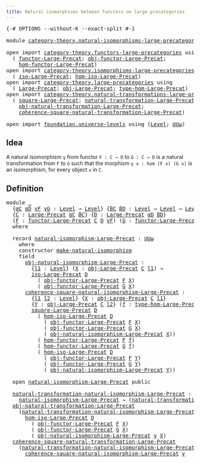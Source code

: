 ```yaml
---
title: Natural isomorphisms between functors on large precategories
---
```


<pre class="Agda"><a id="86" class="Symbol">{-#</a> <a id="90" class="Keyword">OPTIONS</a> <a id="98" class="Pragma">--without-K</a> <a id="110" class="Pragma">--exact-split</a> <a id="124" class="Symbol">#-}</a>

<a id="129" class="Keyword">module</a> <a id="136" href="category-theory.natural-isomorphisms-large-precategories.html" class="Module">category-theory.natural-isomorphisms-large-precategories</a> <a id="193" class="Keyword">where</a>

<a id="200" class="Keyword">open</a> <a id="205" class="Keyword">import</a> <a id="212" href="category-theory.functors-large-precategories.html" class="Module">category-theory.functors-large-precategories</a> <a id="257" class="Keyword">using</a>
  <a id="265" class="Symbol">(</a> <a id="267" href="category-theory.functors-large-precategories.html#982" class="Record">functor-Large-Precat</a><a id="287" class="Symbol">;</a> <a id="289" href="category-theory.functors-large-precategories.html#1085" class="Field">obj-functor-Large-Precat</a><a id="313" class="Symbol">;</a>
    <a id="319" href="category-theory.functors-large-precategories.html#1191" class="Field">hom-functor-Large-Precat</a><a id="343" class="Symbol">)</a>
<a id="345" class="Keyword">open</a> <a id="350" class="Keyword">import</a> <a id="357" href="category-theory.isomorphisms-large-precategories.html" class="Module">category-theory.isomorphisms-large-precategories</a> <a id="406" class="Keyword">using</a>
  <a id="414" class="Symbol">(</a> <a id="416" href="category-theory.isomorphisms-large-precategories.html#1884" class="Function">iso-Large-Precat</a><a id="432" class="Symbol">;</a> <a id="434" href="category-theory.isomorphisms-large-precategories.html#2030" class="Function">hom-iso-Large-Precat</a><a id="454" class="Symbol">)</a>
<a id="456" class="Keyword">open</a> <a id="461" class="Keyword">import</a> <a id="468" href="category-theory.large-precategories.html" class="Module">category-theory.large-precategories</a> <a id="504" class="Keyword">using</a>
  <a id="512" class="Symbol">(</a> <a id="514" href="category-theory.large-precategories.html#668" class="Record">Large-Precat</a><a id="526" class="Symbol">;</a> <a id="528" href="category-theory.large-precategories.html#786" class="Field">obj-Large-Precat</a><a id="544" class="Symbol">;</a> <a id="546" href="category-theory.large-precategories.html#2377" class="Function">type-hom-Large-Precat</a><a id="567" class="Symbol">)</a>
<a id="569" class="Keyword">open</a> <a id="574" class="Keyword">import</a> <a id="581" href="category-theory.natural-transformations-large-precategories.html" class="Module">category-theory.natural-transformations-large-precategories</a> <a id="641" class="Keyword">using</a>
  <a id="649" class="Symbol">(</a> <a id="651" href="category-theory.natural-transformations-large-precategories.html#1045" class="Function">square-Large-Precat</a><a id="670" class="Symbol">;</a> <a id="672" href="category-theory.natural-transformations-large-precategories.html#1804" class="Record">natural-transformation-Large-Precat</a><a id="707" class="Symbol">;</a>
    <a id="713" href="category-theory.natural-transformations-large-precategories.html#1916" class="Field">obj-natural-transformation-Large-Precat</a><a id="752" class="Symbol">;</a>
    <a id="758" href="category-theory.natural-transformations-large-precategories.html#2131" class="Field">coherence-square-natural-transformation-Large-Precat</a><a id="810" class="Symbol">)</a>
    
<a id="817" class="Keyword">open</a> <a id="822" class="Keyword">import</a> <a id="829" href="foundation.universe-levels.html" class="Module">foundation.universe-levels</a> <a id="856" class="Keyword">using</a> <a id="862" class="Symbol">(</a><a id="863" href="Agda.Primitive.html#597" class="Postulate">Level</a><a id="868" class="Symbol">;</a> <a id="870" href="foundation-core.universe-levels.html#247" class="Primitive">UUω</a><a id="873" class="Symbol">)</a>
</pre>
## Idea

A natural isomorphism `γ` from functor `F : C → D` to `G : C → D` is a natural transformation from `F` to `G` such that the morphism `γ x : hom (F x) (G x)` is an isomorphism, for every object `x` in `C`.

## Definition

<pre class="Agda"><a id="1118" class="Keyword">module</a> <a id="1125" href="category-theory.natural-isomorphisms-large-precategories.html#1125" class="Module">_</a>
  <a id="1129" class="Symbol">{</a><a id="1130" href="category-theory.natural-isomorphisms-large-precategories.html#1130" class="Bound">αC</a> <a id="1133" href="category-theory.natural-isomorphisms-large-precategories.html#1133" class="Bound">αD</a> <a id="1136" href="category-theory.natural-isomorphisms-large-precategories.html#1136" class="Bound">γF</a> <a id="1139" href="category-theory.natural-isomorphisms-large-precategories.html#1139" class="Bound">γG</a> <a id="1142" class="Symbol">:</a> <a id="1144" href="Agda.Primitive.html#597" class="Postulate">Level</a> <a id="1150" class="Symbol">→</a> <a id="1152" href="Agda.Primitive.html#597" class="Postulate">Level</a><a id="1157" class="Symbol">}</a> <a id="1159" class="Symbol">{</a><a id="1160" href="category-theory.natural-isomorphisms-large-precategories.html#1160" class="Bound">βC</a> <a id="1163" href="category-theory.natural-isomorphisms-large-precategories.html#1163" class="Bound">βD</a> <a id="1166" class="Symbol">:</a> <a id="1168" href="Agda.Primitive.html#597" class="Postulate">Level</a> <a id="1174" class="Symbol">→</a> <a id="1176" href="Agda.Primitive.html#597" class="Postulate">Level</a> <a id="1182" class="Symbol">→</a> <a id="1184" href="Agda.Primitive.html#597" class="Postulate">Level</a><a id="1189" class="Symbol">}</a>
  <a id="1193" class="Symbol">{</a><a id="1194" href="category-theory.natural-isomorphisms-large-precategories.html#1194" class="Bound">C</a> <a id="1196" class="Symbol">:</a> <a id="1198" href="category-theory.large-precategories.html#668" class="Record">Large-Precat</a> <a id="1211" href="category-theory.natural-isomorphisms-large-precategories.html#1130" class="Bound">αC</a> <a id="1214" href="category-theory.natural-isomorphisms-large-precategories.html#1160" class="Bound">βC</a><a id="1216" class="Symbol">}</a> <a id="1218" class="Symbol">{</a><a id="1219" href="category-theory.natural-isomorphisms-large-precategories.html#1219" class="Bound">D</a> <a id="1221" class="Symbol">:</a> <a id="1223" href="category-theory.large-precategories.html#668" class="Record">Large-Precat</a> <a id="1236" href="category-theory.natural-isomorphisms-large-precategories.html#1133" class="Bound">αD</a> <a id="1239" href="category-theory.natural-isomorphisms-large-precategories.html#1163" class="Bound">βD</a><a id="1241" class="Symbol">}</a>
  <a id="1245" class="Symbol">(</a><a id="1246" href="category-theory.natural-isomorphisms-large-precategories.html#1246" class="Bound">F</a> <a id="1248" class="Symbol">:</a> <a id="1250" href="category-theory.functors-large-precategories.html#982" class="Record">functor-Large-Precat</a> <a id="1271" href="category-theory.natural-isomorphisms-large-precategories.html#1194" class="Bound">C</a> <a id="1273" href="category-theory.natural-isomorphisms-large-precategories.html#1219" class="Bound">D</a> <a id="1275" href="category-theory.natural-isomorphisms-large-precategories.html#1136" class="Bound">γF</a><a id="1277" class="Symbol">)</a> <a id="1279" class="Symbol">(</a><a id="1280" href="category-theory.natural-isomorphisms-large-precategories.html#1280" class="Bound">G</a> <a id="1282" class="Symbol">:</a> <a id="1284" href="category-theory.functors-large-precategories.html#982" class="Record">functor-Large-Precat</a> <a id="1305" href="category-theory.natural-isomorphisms-large-precategories.html#1194" class="Bound">C</a> <a id="1307" href="category-theory.natural-isomorphisms-large-precategories.html#1219" class="Bound">D</a> <a id="1309" href="category-theory.natural-isomorphisms-large-precategories.html#1139" class="Bound">γG</a><a id="1311" class="Symbol">)</a>
  <a id="1315" class="Keyword">where</a>

  <a id="1324" class="Keyword">record</a> <a id="1331" href="category-theory.natural-isomorphisms-large-precategories.html#1331" class="Record">natural-isomorphism-Large-Precat</a> <a id="1364" class="Symbol">:</a> <a id="1366" href="foundation-core.universe-levels.html#247" class="Primitive">UUω</a>
    <a id="1374" class="Keyword">where</a>
    <a id="1384" class="Keyword">constructor</a> <a id="1396" href="category-theory.natural-isomorphisms-large-precategories.html#1396" class="InductiveConstructor">make-natural-isomorphism</a>
    <a id="1425" class="Keyword">field</a>
      <a id="1437" href="category-theory.natural-isomorphisms-large-precategories.html#1437" class="Field">obj-natural-isomorphism-Large-Precat</a> <a id="1474" class="Symbol">:</a>
        <a id="1484" class="Symbol">{</a><a id="1485" href="category-theory.natural-isomorphisms-large-precategories.html#1485" class="Bound">l1</a> <a id="1488" class="Symbol">:</a> <a id="1490" href="Agda.Primitive.html#597" class="Postulate">Level</a><a id="1495" class="Symbol">}</a> <a id="1497" class="Symbol">(</a><a id="1498" href="category-theory.natural-isomorphisms-large-precategories.html#1498" class="Bound">X</a> <a id="1500" class="Symbol">:</a> <a id="1502" href="category-theory.large-precategories.html#786" class="Field">obj-Large-Precat</a> <a id="1519" href="category-theory.natural-isomorphisms-large-precategories.html#1194" class="Bound">C</a> <a id="1521" href="category-theory.natural-isomorphisms-large-precategories.html#1485" class="Bound">l1</a><a id="1523" class="Symbol">)</a> <a id="1525" class="Symbol">→</a>
        <a id="1535" href="category-theory.isomorphisms-large-precategories.html#1884" class="Function">iso-Large-Precat</a> <a id="1552" href="category-theory.natural-isomorphisms-large-precategories.html#1219" class="Bound">D</a>
          <a id="1564" class="Symbol">(</a> <a id="1566" href="category-theory.functors-large-precategories.html#1085" class="Field">obj-functor-Large-Precat</a> <a id="1591" href="category-theory.natural-isomorphisms-large-precategories.html#1246" class="Bound">F</a> <a id="1593" href="category-theory.natural-isomorphisms-large-precategories.html#1498" class="Bound">X</a><a id="1594" class="Symbol">)</a>
          <a id="1606" class="Symbol">(</a> <a id="1608" href="category-theory.functors-large-precategories.html#1085" class="Field">obj-functor-Large-Precat</a> <a id="1633" href="category-theory.natural-isomorphisms-large-precategories.html#1280" class="Bound">G</a> <a id="1635" href="category-theory.natural-isomorphisms-large-precategories.html#1498" class="Bound">X</a><a id="1636" class="Symbol">)</a>
      <a id="1644" href="category-theory.natural-isomorphisms-large-precategories.html#1644" class="Field">coherence-square-natural-isomorphism-Large-Precat</a> <a id="1694" class="Symbol">:</a>
        <a id="1704" class="Symbol">{</a><a id="1705" href="category-theory.natural-isomorphisms-large-precategories.html#1705" class="Bound">l1</a> <a id="1708" href="category-theory.natural-isomorphisms-large-precategories.html#1708" class="Bound">l2</a> <a id="1711" class="Symbol">:</a> <a id="1713" href="Agda.Primitive.html#597" class="Postulate">Level</a><a id="1718" class="Symbol">}</a> <a id="1720" class="Symbol">{</a><a id="1721" href="category-theory.natural-isomorphisms-large-precategories.html#1721" class="Bound">X</a> <a id="1723" class="Symbol">:</a> <a id="1725" href="category-theory.large-precategories.html#786" class="Field">obj-Large-Precat</a> <a id="1742" href="category-theory.natural-isomorphisms-large-precategories.html#1194" class="Bound">C</a> <a id="1744" href="category-theory.natural-isomorphisms-large-precategories.html#1705" class="Bound">l1</a><a id="1746" class="Symbol">}</a>
        <a id="1756" class="Symbol">{</a><a id="1757" href="category-theory.natural-isomorphisms-large-precategories.html#1757" class="Bound">Y</a> <a id="1759" class="Symbol">:</a> <a id="1761" href="category-theory.large-precategories.html#786" class="Field">obj-Large-Precat</a> <a id="1778" href="category-theory.natural-isomorphisms-large-precategories.html#1194" class="Bound">C</a> <a id="1780" href="category-theory.natural-isomorphisms-large-precategories.html#1708" class="Bound">l2</a><a id="1782" class="Symbol">}</a> <a id="1784" class="Symbol">(</a><a id="1785" href="category-theory.natural-isomorphisms-large-precategories.html#1785" class="Bound">f</a> <a id="1787" class="Symbol">:</a> <a id="1789" href="category-theory.large-precategories.html#2377" class="Function">type-hom-Large-Precat</a> <a id="1811" href="category-theory.natural-isomorphisms-large-precategories.html#1194" class="Bound">C</a> <a id="1813" href="category-theory.natural-isomorphisms-large-precategories.html#1721" class="Bound">X</a> <a id="1815" href="category-theory.natural-isomorphisms-large-precategories.html#1757" class="Bound">Y</a><a id="1816" class="Symbol">)</a> <a id="1818" class="Symbol">→</a>
        <a id="1828" href="category-theory.natural-transformations-large-precategories.html#1045" class="Function">square-Large-Precat</a> <a id="1848" href="category-theory.natural-isomorphisms-large-precategories.html#1219" class="Bound">D</a>
          <a id="1860" class="Symbol">(</a> <a id="1862" href="category-theory.isomorphisms-large-precategories.html#2030" class="Function">hom-iso-Large-Precat</a> <a id="1883" href="category-theory.natural-isomorphisms-large-precategories.html#1219" class="Bound">D</a>
            <a id="1897" class="Symbol">(</a> <a id="1899" href="category-theory.functors-large-precategories.html#1085" class="Field">obj-functor-Large-Precat</a> <a id="1924" href="category-theory.natural-isomorphisms-large-precategories.html#1246" class="Bound">F</a> <a id="1926" href="category-theory.natural-isomorphisms-large-precategories.html#1721" class="Bound">X</a><a id="1927" class="Symbol">)</a>
            <a id="1941" class="Symbol">(</a> <a id="1943" href="category-theory.functors-large-precategories.html#1085" class="Field">obj-functor-Large-Precat</a> <a id="1968" href="category-theory.natural-isomorphisms-large-precategories.html#1280" class="Bound">G</a> <a id="1970" href="category-theory.natural-isomorphisms-large-precategories.html#1721" class="Bound">X</a><a id="1971" class="Symbol">)</a>
            <a id="1985" class="Symbol">(</a> <a id="1987" href="category-theory.natural-isomorphisms-large-precategories.html#1437" class="Field">obj-natural-isomorphism-Large-Precat</a> <a id="2024" href="category-theory.natural-isomorphisms-large-precategories.html#1721" class="Bound">X</a><a id="2025" class="Symbol">))</a>
          <a id="2038" class="Symbol">(</a> <a id="2040" href="category-theory.functors-large-precategories.html#1191" class="Field">hom-functor-Large-Precat</a> <a id="2065" href="category-theory.natural-isomorphisms-large-precategories.html#1246" class="Bound">F</a> <a id="2067" href="category-theory.natural-isomorphisms-large-precategories.html#1785" class="Bound">f</a><a id="2068" class="Symbol">)</a>
          <a id="2080" class="Symbol">(</a> <a id="2082" href="category-theory.functors-large-precategories.html#1191" class="Field">hom-functor-Large-Precat</a> <a id="2107" href="category-theory.natural-isomorphisms-large-precategories.html#1280" class="Bound">G</a> <a id="2109" href="category-theory.natural-isomorphisms-large-precategories.html#1785" class="Bound">f</a><a id="2110" class="Symbol">)</a>
          <a id="2122" class="Symbol">(</a> <a id="2124" href="category-theory.isomorphisms-large-precategories.html#2030" class="Function">hom-iso-Large-Precat</a> <a id="2145" href="category-theory.natural-isomorphisms-large-precategories.html#1219" class="Bound">D</a>
            <a id="2159" class="Symbol">(</a> <a id="2161" href="category-theory.functors-large-precategories.html#1085" class="Field">obj-functor-Large-Precat</a> <a id="2186" href="category-theory.natural-isomorphisms-large-precategories.html#1246" class="Bound">F</a> <a id="2188" href="category-theory.natural-isomorphisms-large-precategories.html#1757" class="Bound">Y</a><a id="2189" class="Symbol">)</a>
            <a id="2203" class="Symbol">(</a> <a id="2205" href="category-theory.functors-large-precategories.html#1085" class="Field">obj-functor-Large-Precat</a> <a id="2230" href="category-theory.natural-isomorphisms-large-precategories.html#1280" class="Bound">G</a> <a id="2232" href="category-theory.natural-isomorphisms-large-precategories.html#1757" class="Bound">Y</a><a id="2233" class="Symbol">)</a>
            <a id="2247" class="Symbol">(</a> <a id="2249" href="category-theory.natural-isomorphisms-large-precategories.html#1437" class="Field">obj-natural-isomorphism-Large-Precat</a> <a id="2286" href="category-theory.natural-isomorphisms-large-precategories.html#1757" class="Bound">Y</a><a id="2287" class="Symbol">))</a>
               
  <a id="2308" class="Keyword">open</a> <a id="2313" href="category-theory.natural-isomorphisms-large-precategories.html#1331" class="Module">natural-isomorphism-Large-Precat</a> <a id="2346" class="Keyword">public</a>

  <a id="2356" href="category-theory.natural-isomorphisms-large-precategories.html#2356" class="Function">natural-transformation-natural-isomorphism-Large-Precat</a> <a id="2412" class="Symbol">:</a>
    <a id="2418" href="category-theory.natural-isomorphisms-large-precategories.html#1331" class="Record">natural-isomorphism-Large-Precat</a> <a id="2451" class="Symbol">→</a> <a id="2453" class="Symbol">(</a><a id="2454" href="category-theory.natural-transformations-large-precategories.html#1804" class="Record">natural-transformation-Large-Precat</a> <a id="2490" href="category-theory.natural-isomorphisms-large-precategories.html#1246" class="Bound">F</a> <a id="2492" href="category-theory.natural-isomorphisms-large-precategories.html#1280" class="Bound">G</a><a id="2493" class="Symbol">)</a>
  <a id="2497" href="category-theory.natural-transformations-large-precategories.html#1916" class="Field">obj-natural-transformation-Large-Precat</a>
    <a id="2541" class="Symbol">(</a><a id="2542" href="category-theory.natural-isomorphisms-large-precategories.html#2356" class="Function">natural-transformation-natural-isomorphism-Large-Precat</a> <a id="2598" href="category-theory.natural-isomorphisms-large-precategories.html#2598" class="Bound">γ</a><a id="2599" class="Symbol">)</a> <a id="2601" href="category-theory.natural-isomorphisms-large-precategories.html#2601" class="Bound">X</a> <a id="2603" class="Symbol">=</a>
      <a id="2611" href="category-theory.isomorphisms-large-precategories.html#2030" class="Function">hom-iso-Large-Precat</a> <a id="2632" href="category-theory.natural-isomorphisms-large-precategories.html#1219" class="Bound">D</a>
        <a id="2642" class="Symbol">(</a> <a id="2644" href="category-theory.functors-large-precategories.html#1085" class="Field">obj-functor-Large-Precat</a> <a id="2669" href="category-theory.natural-isomorphisms-large-precategories.html#1246" class="Bound">F</a> <a id="2671" href="category-theory.natural-isomorphisms-large-precategories.html#2601" class="Bound">X</a><a id="2672" class="Symbol">)</a>
        <a id="2682" class="Symbol">(</a> <a id="2684" href="category-theory.functors-large-precategories.html#1085" class="Field">obj-functor-Large-Precat</a> <a id="2709" href="category-theory.natural-isomorphisms-large-precategories.html#1280" class="Bound">G</a> <a id="2711" href="category-theory.natural-isomorphisms-large-precategories.html#2601" class="Bound">X</a><a id="2712" class="Symbol">)</a>
        <a id="2722" class="Symbol">(</a> <a id="2724" href="category-theory.natural-isomorphisms-large-precategories.html#1437" class="Field">obj-natural-isomorphism-Large-Precat</a> <a id="2761" href="category-theory.natural-isomorphisms-large-precategories.html#2598" class="Bound">γ</a> <a id="2763" href="category-theory.natural-isomorphisms-large-precategories.html#2601" class="Bound">X</a><a id="2764" class="Symbol">)</a>
  <a id="2768" href="category-theory.natural-transformations-large-precategories.html#2131" class="Field">coherence-square-natural-transformation-Large-Precat</a>
    <a id="2825" class="Symbol">(</a><a id="2826" href="category-theory.natural-isomorphisms-large-precategories.html#2356" class="Function">natural-transformation-natural-isomorphism-Large-Precat</a> <a id="2882" href="category-theory.natural-isomorphisms-large-precategories.html#2882" class="Bound">γ</a><a id="2883" class="Symbol">)</a> <a id="2885" class="Symbol">=</a>
      <a id="2893" href="category-theory.natural-isomorphisms-large-precategories.html#1644" class="Field">coherence-square-natural-isomorphism-Large-Precat</a> <a id="2943" href="category-theory.natural-isomorphisms-large-precategories.html#2882" class="Bound">γ</a>
</pre>